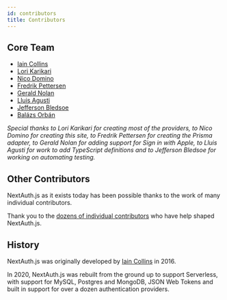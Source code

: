```yaml
---
id: contributors
title: Contributors
---
```


## Core Team

* <a href="https://github.com/iaincollins">Iain Collins</a>
* <a href="https://github.com/LoriKarikari">Lori Karikari</a>
* <a href="https://github.com/ndom91">Nico Domino</a>
* <a href="https://github.com/Fumler">Fredrik Pettersen</a>
* <a href="https://github.com/geraldnolan">Gerald Nolan</a>
* <a href="https://github.com/lluia">Lluis Agusti</a>
* <a href="https://github.com/JeffersonBledsoe">Jefferson Bledsoe</a>
* <a href="https://github.com/balazsorban44">Balázs Orbán</a>

_Special thanks to Lori Karikari for creating most of the providers, to Nico Domino for creating this site, to Fredrik Pettersen for creating the Prisma adapter, to Gerald Nolan for adding support for Sign in with Apple, to Lluis Agusti for work to add TypeScript definitions and to Jefferson Bledsoe for working on automating testing._

## Other Contributors

NextAuth.js as it exists today has been possible thanks to the work of many individual contributors.

Thank you to the [dozens of individual contributors](https://github.com/iaincollins/next-auth/graphs/contributors) who have help shaped NextAuth.js. 

## History

NextAuth.js was originally developed by <a href="https://github.com/iaincollins">Iain Collins</a> in 2016.

In 2020, NextAuth.js was rebuilt from the ground up to support Serverless, with support for MySQL, Postgres and MongoDB, JSON Web Tokens and built in support for over a dozen authentication providers.
